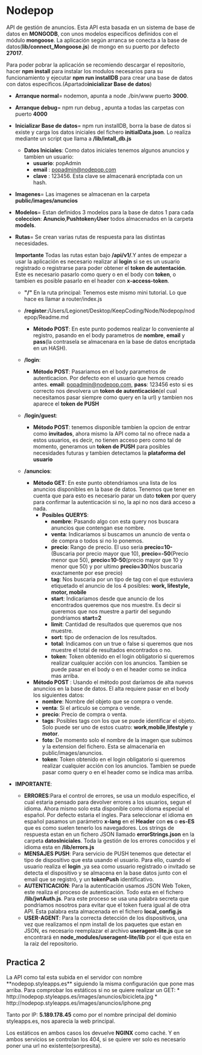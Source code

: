 <h1>Nodepop</h1>

API de gestión de anuncios. Esta API esta basada en un sistema de base de datos en **MONGODB**, con unos modelos especificos
definidos con el módulo **mongoose**. La aplicación según arranca se conecta a la base de datos(**lib/connect_Mongoose.js**) de mongo en su puerto
por defecto **27017**.

Para poder pobrar la aplicación se recomiendo descargar el repositorio, hacer **npm install** para instalar los modulos necesarios para
su funcionamiento y ejecutar **npm run installDB** para crear una base de datos con datos específicos.(Apartado**inicializar Base de datos**)

* **Arranque normal**= nodemon, apunta a node
./bin/www puerto **3000**.

* **Arranque debug**= npm run debug , apunta a
todas las carpetas con puerto **4000**

* **Inicializar Base de datos**= npm run installDB, borra la
base de datos si existe y carga los datos iniciales del fichero
**initialData.json**. Lo realiza mediante un script que llama a **/lib/intall_db.js**

    * **Datos Iniciales**: Como datos iniciales tenemos algunos anuncios
    y tambien un usuario:
        * **usuario**: popAdmin
        * **email** : popadmin@nodepop.com
        * **clave** : 123456. Esta clave se almacenará encriptada con un hash.

* **Imagenes**= Las imagenes se almacenan en la carpeta **public/images/anuncios**

* **Modelos**= Estan definidos 3 modelos para la base de datos 1 para cada **coleccion**: **Anuncio**,**Pushtoken**y**User** todos almacenados en la carpeta **models**.

* **Rutas**= Se crean varias rutas de respuesta para las distintas necesidades.

    **Importante** Todas las rutas estan bajo **/api/v1/**.Y antes de empezar a usar la aplicación es necesario realizar al **login** si se es un usuario
    registrado o registrarse para poder obtener el **token de autentación**. Este es necesario pasarlo como query o en el body con **token**, o
    tambien es posible pasarlo en el header con **x-access-token**.
    
    * **"/"** En la ruta principal: Tenemos este mismo mini tutorial. Lo que hace es llamar a router/index.js

    *  **/register**:/Users/Legionet/Desktop/KeepCoding/Node/Nodepop/nodepop/Readme.md
        * **Método POST**: En este punto podemos realizar lo conveniente al registro, pasando en el body parametros
     de **nombre**, **email** y **pass**(la contrasela se almacenara en la base de datos encriptada en un HASH).

    * **/login**:
        * **Método POST**: Pasariamos en el body parametros de autenticacion. Por defecto eon el usuario que hemos
        creado antes. **email**: popadmin@nodepop.com, **pass**: 123456 esto si es correcto nos devolvera un **token
        de autenticación**(el cual necesitamos pasar siempre como query en la url) y tambien nos aparece el **token de PUSH**

    * **/login/guest**:
        * **Método POST**: tenemos disponible tambien la opcion de entrar como **invitados**, ahora mismo la API
    como tal no ofrece nada a estos usuarios, es decir, no tienen acceso pero como tal de momento, generamos
    un **token de PUSH** para posibles necesidades futuras y tambien detectamos la **plataforma del usuario**

    * **/anuncios**:
        * **Método GET**: En este punto obtendriamos una lista de los anuncios disponibles en la base de datos. Tenemos que tener
        en cuenta que para esto es necesario parar un dato **token** por query para confirmar la autenticación si no, la api
        no nos dará acceso a nada.
            * **Posibles QUERYS**:
                * **nombre**: Pasando algo con esta query nos buscara anuncios que contengan ese nombre.
                * **venta**: Indicariamos si buscamos un anuncio de venta o de compra o todos si no lo ponemos.
                * **precio**: Rango de precio. El uso seria **precio=10-** (Buscaria por precio mayor que 10),
                  **precio=-50**(Precio menor que 50), **precio=10-50**(precio mayor que 10 y menor que 50) y
                  por ultimo **precio=30**(Nos buscaria exactamente por ese precio)
                * **tag**: Nos buscaria por un tipo de tag con el que estuviera etiquetado el anuncio de los 4 posibles:
                    **work, lifestyle, motor, mobile**
                * **start**: Indicariamos desde que anuncio de los encontrados queremos que nos muestre. Es decir si queremos que nos muestre
                a partir del segundo pondriamos **start=2**
                * **limit**: Cantidad de resultados que queremos que nos muestre.
                * **sort**: tipo de ordenacion de los resultados.
                * **total**: Indicamos con un true o false si queremos que nos muestre el total de resultados encontrados o no.
                * **token**: Token obtenido en el login obligatorio si queremos realizar cualquier acción con los anuncios. Tambien se puede pasar en el body o en el header como se indica mas arriba.
        * **Método POST** : Usando el método post daríamos de alta nuevos anuncios en la base de datos. El alta requiere pasar en el body los siguientes datos:
            * **nombre**: Nombre del objeto que se compra o vende.
            * **venta**: Si el articulo se compra o vende.
            * **precio**: Precio de compra o venta.
            * **tags**: Posibles tags con los que se puede identificar el objeto. Solo puede ser uno de estos cuatro: **work**,**mobile**,**lifestyle** y **motor**.
            * **foto**: De momento solo el nombre de la imagen que subimos y la extension del fichero. Esta se almacenaria en public/images/anuncios.
            * **token**: Token obtenido en el login obligatorio si queremos realizar cualquier acción con los anuncios. Tambien se puede pasar como query o en el header como se indica mas arriba.

* **IMPORTANTE**:
    * **ERRORES**:Para el control de errores, se usa un modulo específico, el cual estaria pensado para devolver errores a los usuarios, segun el idioma.
                Ahora mismo solo esta disponible como idioma especial el español. Por defecto estaria el ingles. Para seleccionar el idioma en español pasamos
                un parámetro **x-lang** en el **Header** con **es** o **es-ES** que es como suelen tenerlo los navegadores.
                Los strings de respuesta estan en un fichero JSON llamado **errorStrings.json** en la carpeta **datosIniciales**.
                Toda la gestión de los errores conocidos y el idioma esta en **/lib/errors.js**
    * **MENSAJES PUSH**: Para servicio de PUSH tenemos que detectar el tipo de dispositivo que esta usando el usuario. Para ello, cuando el usuario realiza el **login**
    ,ya sea como usuario registrado o invitado se detecta el dispositivo y se almacena en la base datos junto con el email que se registró, y un **tokenPush** identificativo.
    * **AUTENTICACION**: Para la autenticación usamos JSON Web Token, este realiza el proceso de autenticación. Todo esta en el fichero **/lib/jwtAuth.js**. Para este proceso se
     usa una palabra secreta que pondriamos nosotros para evitar que el token fuera igual al de otra API. Esta palabra esta almacenada en el fichero **local_config.js**
    * **USER-AGENT**: Para la correcta detección de los dispositivos, una vez que realizamos el npm install de los paquetes que estan en JSON, es necesario reemplazar el archivo **useragent-lite.js** que se encontrará en **node_modules/useragent-lite/lib** por el que esta en la raiz del repositorio.

<h2>Practica 2</h2>
   La API como tal esta subida en el servidor con nombre **nodepop.styleapps.es** siguiendo la misma configuración que pone mas arriba. Para comprobar los estáticos si no se quiere realizar un GET:
   * http://nodepop.styleapps.es/images/anuncios/bicicleta.jpg
   * http://nodepop.styleapps.es/images/anuncios/iphone.png
   
   Tanto por IP: **5.189.178.45** como por el nombre principal del dominio styleapps.es, nos aparecia la web principal.
   
   Los estáticos en ambos casos los devuelve **NGINX** como caché.
   Y en ambos servicios se controlan los 404, si se quiere ver solo es necesario poner una url no existente(sorpresita).

